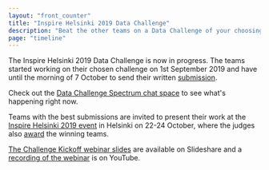 ```yaml
---
layout: "front_counter"
title: "Inspire Helsinki 2019 Data Challenge"
description: "Beat the other teams on a Data Challenge of your choosing in September 2019"
page: "timeline"
---
```

The Inspire Helsinki 2019 Data Challenge is now in progress. The teams started working on their chosen
challenge on 1st September 2019 and have until the morning of 7 October to send their written [submission](/submissions.html).

Check out the [Data Challenge Spectrum chat space](https://spectrum.chat/inspire-helsinki) to see what's happening right now.

Teams with the best submissions are invited to present their work at the
[Inspire Helsinki 2019 event](https://inspire-helsinki-2019.fi/) in Helsinki on 22-24 October, where the judges also
[award](/rules.html) the winning teams.

[The Challenge Kickoff webinar slides](https://www.slideshare.net/InspireHelsinki2019/inspire-helsinki-2019-data-challenge-launch-webinar) are available on Slideshare and a [recording of the webinar](https://www.youtube.com/watch?v=KzuaqJ7gImg) is on YouTube.
